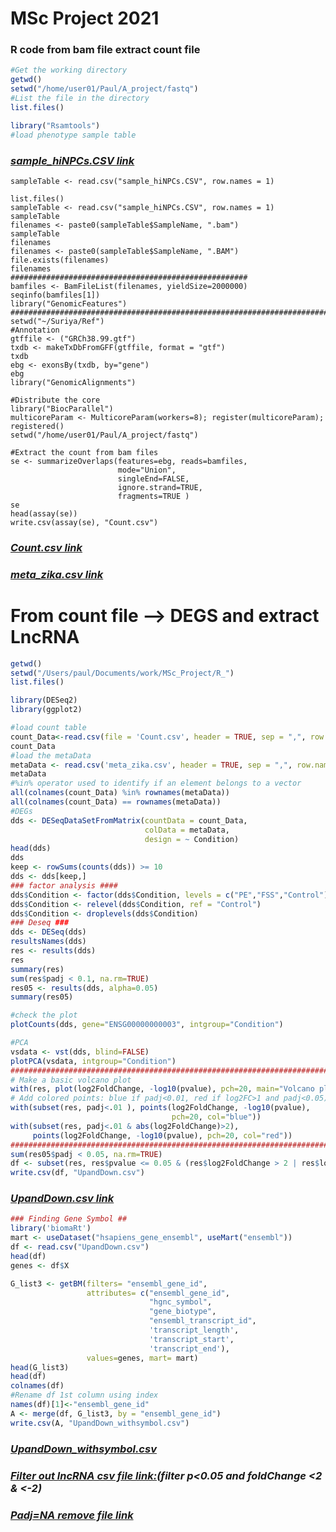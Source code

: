 # MSc Project 2021

### R code from bam file extract count file
```R
#Get the working directory
getwd()
setwd("/home/user01/Paul/A_project/fastq")
#List the file in the directory
list.files()

library("Rsamtools")
#load phenotype sample table
```
### *[sample_hiNPCs.CSV link](https://github.com/Dahrii-lab/MSc_Project_2021/blob/main/sample_hiNPCs.csv) <br />* 
```
sampleTable <- read.csv("sample_hiNPCs.CSV", row.names = 1)

list.files()
sampleTable <- read.csv("sample_hiNPCs.CSV", row.names = 1)
sampleTable
filenames <- paste0(sampleTable$SampleName, ".bam")
sampleTable
filenames
filenames <- paste0(sampleTable$SampleName, ".BAM")
file.exists(filenames)
filenames
#####################################################
bamfiles <- BamFileList(filenames, yieldSize=2000000)
seqinfo(bamfiles[1])
library("GenomicFeatures")
#######################################################################
setwd("~/Suriya/Ref")
#Annotation  
gtffile <- ("GRCh38.99.gtf")
txdb <- makeTxDbFromGFF(gtffile, format = "gtf")
txdb
ebg <- exonsBy(txdb, by="gene")
ebg
library("GenomicAlignments")

#Distribute the core 
library("BiocParallel")
multicoreParam <- MulticoreParam(workers=8); register(multicoreParam); registered()
setwd("/home/user01/Paul/A_project/fastq")

#Extract the count from bam files
se <- summarizeOverlaps(features=ebg, reads=bamfiles,
                        mode="Union",
                        singleEnd=FALSE,
                        ignore.strand=TRUE,
                        fragments=TRUE )
se
head(assay(se))
write.csv(assay(se), "Count.csv")

```
### *[Count.csv link](https://github.com/Dahrii-lab/MSc_Project_2021/blob/main/Count.csv) <br />*
### *[meta_zika.csv link](https://github.com/Dahrii-lab/MSc_Project_2021/blob/main/meta_zika.csv) <br />*
# From count file --> DEGS and extract LncRNA
```R
getwd()
setwd("/Users/paul/Documents/work/MSc_Project/R_")
list.files()

library(DESeq2)
library(ggplot2)

#load count table
count_Data<-read.csv(file = 'Count.csv', header = TRUE, sep = ",", row.names = 1)
count_Data
#load the metaData
metaData <- read.csv('meta_zika.csv', header = TRUE, sep = ",", row.names = 1)
metaData
#%in% operator used to identify if an element belongs to a vector
all(colnames(count_Data) %in% rownames(metaData))
all(colnames(count_Data) == rownames(metaData))
#DEGs
dds <- DESeqDataSetFromMatrix(countData = count_Data,
                              colData = metaData,
                              design = ~ Condition)
head(dds)
dds
keep <- rowSums(counts(dds)) >= 10
dds <- dds[keep,]
### factor analysis ####
dds$Condition <- factor(dds$Condition, levels = c("PE","FSS","Control"))
dds$Condition <- relevel(dds$Condition, ref = "Control")
dds$Condition <- droplevels(dds$Condition)
### Deseq ###
dds <- DESeq(dds)
resultsNames(dds)
res <- results(dds)
res
summary(res)
sum(res$padj < 0.1, na.rm=TRUE)
res05 <- results(dds, alpha=0.05)
summary(res05)

#check the plot
plotCounts(dds, gene="ENSG00000000003", intgroup="Condition")

#PCA
vsdata <- vst(dds, blind=FALSE)
plotPCA(vsdata, intgroup="Condition")
#############################################################################
# Make a basic volcano plot
with(res, plot(log2FoldChange, -log10(pvalue), pch=20, main="Volcano plot", xlim=c(-3,3)))
# Add colored points: blue if padj<0.01, red if log2FC>1 and padj<0.05)
with(subset(res, padj<.01 ), points(log2FoldChange, -log10(pvalue), 
                                    pch=20, col="blue"))
with(subset(res, padj<.01 & abs(log2FoldChange)>2), 
     points(log2FoldChange, -log10(pvalue), pch=20, col="red"))
###########################################################################
sum(res05$padj < 0.05, na.rm=TRUE)
df <- subset(res, res$pvalue <= 0.05 & (res$log2FoldChange > 2 | res$log2FoldChange < -2))
write.csv(df, "UpandDown.csv")
```
### *[UpandDown.csv link](https://github.com/Dahrii-lab/MSc_Project_2021/blob/main/UpandDown.csv) <br />*

```R
### Finding Gene Symbol ##
library('biomaRt')
mart <- useDataset("hsapiens_gene_ensembl", useMart("ensembl"))
df <- read.csv("UpandDown.csv")
head(df)
genes <- df$X

G_list3 <- getBM(filters= "ensembl_gene_id", 
                 attributes= c("ensembl_gene_id",
                               "hgnc_symbol",
                               "gene_biotype",
                               "ensembl_transcript_id",
                               'transcript_length',
                               'transcript_start',
                               'transcript_end'), 
                 values=genes, mart= mart)
head(G_list3)
head(df)
colnames(df)
#Rename df 1st column using index
names(df)[1]<-"ensembl_gene_id"
A <- merge(df, G_list3, by = "ensembl_gene_id")
write.csv(A, "UpandDown_withsymbol.csv")

```
### *[UpandDown_withsymbol.csv](https://github.com/Dahrii-lab/MSc_Project_2021/blob/main/UpandDown_withsymbol.csv) <br />*
### *[Filter out lncRNA csv file link:](https://github.com/Dahrii-lab/MSc_Project_2021/blob/main/all_lncRNA_up%26down.csv)(filter p<0.05 and foldChange <2 & <-2) <br />*
### *[Padj=NA remove file link](https://github.com/Dahrii-lab/MSc_Project_2021/blob/main/all_LncRNA_Up%26down_remove_padj-NA.xlsx)*

